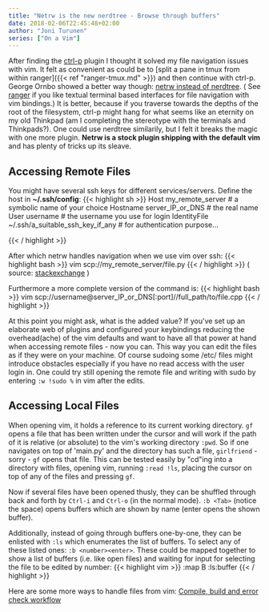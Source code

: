 ```yaml
---
title: "Netrw is the new nerdtree - Browse through buffers"
date: 2018-02-06T22:45:48+02:00
author: "Joni Turunen"
series: ["On a Vim"]
---
```


After finding the [ctrl-p](https://kien.github.io/ctrlp.vim/) plugin I thought it solved my file navigation issues with vim. It felt as convenient as could be to [split a pane in tmux from within ranger]({{< ref "ranger-tmux.md" >}})  and then continue with ctrl-p. George Ornbo showed a better way though: [netrw instead of nerdtree](https://shapeshed.com/vim-netrw/#netrw-the-unloved-directory-browser). ( See [ranger](https://ranger.github.io/) if you like textual terminal based interfaces
for file navigation with vim bindings.) It is better, because if you traverse towards the depths of the root of the filesystem, ctrl-p might hang for what seems like an eternity on my old Thinkpad (am I completing the stereotype with the terminals and Thinkpads?). One could use nerdtree similarily, but I felt it breaks the magic with one more plugin. **Netrw is a stock plugin shipping with the default vim** and has plenty of tricks up its sleave.

## Accessing Remote Files

You might have several ssh keys for different services/servers. Define the host in **~/.ssh/config**:
{{< highlight sh >}}
Host my_remote_server # a symbolic name of your choice
  Hostname server_IP_or_DNS # the real name
  User username # the username you use for login
  IdentityFile ~/.ssh/a_suitable_ssh_key_if_any # for authentication purpose…

{{< / highlight >}}

After which netrw handles navigation when we use vim over ssh:
{{< highlight bash >}}
vim scp://my_remote_server/file.py
{{< / highlight >}}
( source: [stackexchange](https://unix.stackexchange.com/questions/315844/editing-and-compiling-files-on-a-remote-server-with-vim) )

Furthermore a more complete version of the command is:
{{< highlight bash >}}
vim scp://username@server_IP_or_DNS[:port]//full_path/to/file.cpp
{{< / highlight >}}

At this point you might ask, what is the added value? If you've set up an elaborate web of plugins and configured your keybindings reducing the overhead(ache) of the vim defaults and want to have all that power at hand when accessing remote files - now you can. This way you can edit the files as if they were on your machine. Of course sudoing some /etc/ files might introduce obstacles especially if you have no read access with the user login in. One could try still opening the
remote file and writing with sudo by entering ``:w !sudo %`` in vim after the edits.

## Accessing Local Files

When opening vim, it holds a reference to its current working directory. ``gf`` opens a file that has been written under the cursor and will work if the path of it is relative (or absolute) to the vim's working directory ``:pwd``. So if one navigates on top of 'main.py' and the directory has such a file, ``girlfriend`` - sorry - ``gf`` opens that file. This can be tested easily by "cd"ing into a directory with files, opening vim, running ``:read !ls``, placing the cursor on top of any of the files and pressing ``gf``.

Now if several files have been opened thusly, they can be shuffled through back and forth by ``Ctrl-i`` and ``Ctrl-o`` (in the normal mode). ``:b <Tab>`` (notice the space) opens buffers which are shown by name (enter opens the shown buffer). 

Additionally, instead of going through buffers one-by-one, they can be enlisted with ``:ls`` which enumerates the list of buffers. To select any of these listed ones: ``:b <number><enter>``. These could be mapped together to show a list of buffers (i.e. like open files) and waiting for input for selecting the file to be edited by number:
{{< highlight vim >}}
:map <Leader>B :ls<CR>:buffer 
{{< / highlight >}}


Here are some more ways to handle files from vim: [Compile, build and error check workflow](https://gist.github.com/ajh17/a8f5f194079818b99199)
